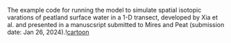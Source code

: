 The example code for running the model to simulate spatial isotopic varations of peatland surface water in a 1-D transect, developed by Xia et al. and presented in a manuscsript submitted to Mires and Peat (submission date: Jan 26, 2024).\![cartoon](https://github.com/user-attachments/assets/2913b8eb-94c8-4ca8-a4df-18f6be458eec)
